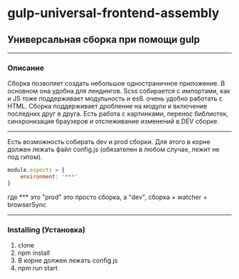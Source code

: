 # gulp-universal-frontend-assembly
## Универсальная сборка при помощи gulp


---

### Описание

Сборка позволяет создать небольшое одностраничное приложение. В основном она удобна 
для лендингов. Scss собирается с импортами, как и JS тоже поддерживает модульность и es6. очень удобно
работать с HTML. Сборка поддерживает дробление на модули и включение последних друг в друга. Есть работа с картинками,
перенос библиотек, синхронизация браузеров и отслеживание изменений в DEV сборке. 

---

Есть возможность собирать dev и prod сборки. Для этого в корне должен лежать файл config.js 
(обязателен в любом случае, лежит не под гитом).

```javascript
module.exports = {
    environment: '***'
}
```

где *** это "prod" это просто сборка, а "dev", сборка + watcher + browserSync

---

### Installing (Установка)

1. clone
2. npm install
3. В корне должен лежать config.js
4. npm run start
